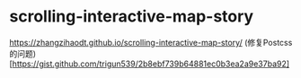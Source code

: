 # scrolling-interactive-map-story
https://zhangzihaodt.github.io/scrolling-interactive-map-story/
(修复Postcss的问题)[https://gist.github.com/trigun539/2b8ebf739b64881ec0b3ea2a9e37ba92]

